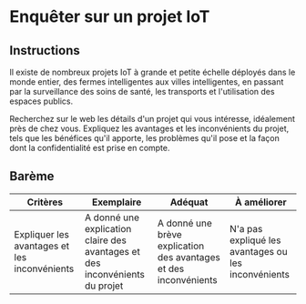# Enquêter sur un projet IoT

## Instructions

Il existe de nombreux projets IoT à grande et petite échelle déployés dans le monde entier, des fermes intelligentes aux villes intelligentes, en passant par la surveillance des soins de santé, les transports et l'utilisation des espaces publics. 

Recherchez sur le web les détails d'un projet qui vous intéresse, idéalement près de chez vous. Expliquez les avantages et les inconvénients du projet, tels que les bénéfices qu'il apporte, les problèmes qu'il pose et la façon dont la confidentialité est prise en compte.

## Barème

| Critères | Exemplaire | Adéquat | À améliorer |
| -------- | --------- | -------- | ----------------- |  
| Expliquer les avantages et les inconvénients | A donné une explication claire des avantages et des inconvénients du projet | A donné une brève explication des avantages et des inconvénients | N'a pas expliqué les avantages ou les inconvénients |
